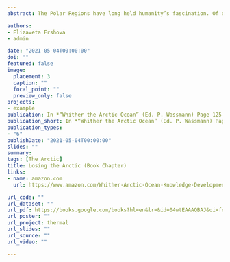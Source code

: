 ```yaml
---
abstract: The Polar Regions have long held humanity’s fascination. Of our planet’s two poles, the Arctic is particularly unique because it shares a hemisphere with the majority of Earth’s landmass, yet itself consists almost entirely of ocean. This means that for both early explorers and modern scientists alike, there have been no emergency structures, gear caches or landing strips. For the past several centuries and to this day, nearly all of human movement in the Arctic has been done by boat or over frozen sea ice. Early explorers, like Franklin and Nansen, dispatched accounts of an inhospitable, endless frozen expanse with ship-crushing sea ice and a relentless polar winter that claims all but the absolutely best prepared during the never-ending night. This imagery is nested into our minds from a young age, but that Arctic Ocean is rapidly disappearing. In 2016, a family of 7, including 5 children, sailed the Northwest Passage in a 15m sailboat. In 2017 a non-ice reinforced Russian tanker traveled the Northern Sea Route along the coast of Siberia from Norway to South Korea for the first time in history. Although the entire Earth is experiencing climate-related changes at an alarming rate, nowhere is the change more striking as in the Arctic Ocean and its surrounding coastlines. Every second or third year marks a new low record in sea ice extent, age and thickness, causing an ice-free summer Arctic Ocean to rapidly transition from a hypothetical mind-exercise to a new reality. The Arctic Ocean is entering a new chapter of its existence and it is up to us to document and weigh trying to mitigate it. 

authors:
- Elizaveta Ershova
- admin

date: "2021-05-04T00:00:00"
doi: ""
featured: false
image:
  placement: 3
  caption: ""
  focal_point: ""
  preview_only: false
projects:
- example
publication: In *“Whither the Arctic Ocean” (Ed. P. Wassmann) Page 125-133*
publication_short: In *“Whither the Arctic Ocean” (Ed. P. Wassmann) Page 125-133*
publication_types:
- "6"
publishDate: "2021-05-04T00:00:00"
slides: ""
summary: 
tags: [The Arctic]
title: Losing the Arctic (Book Chapter)
links:
- name: amazon.com
  url: https://www.amazon.com/Whither-Arctic-Ocean-Knowledge-Development-ebook/dp/B097CYVCV3

url_code: ""
url_dataset: ""
url_pdf: https://books.google.com/books?hl=en&lr=&id=04wtEAAAQBAJ&oi=fnd&pg=PA9&dq=whither+the+arctic+ocean&ots=urKS6Z4bwU&sig=fzMDCi3EcVtiIUjEx-knpHKL47g
url_poster: ""
url_project: thermal
url_slides: ""
url_source: ""
url_video: ""

---
```


